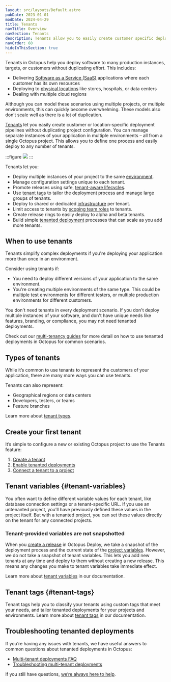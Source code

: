 ```yaml
---
layout: src/layouts/Default.astro
pubDate: 2023-01-01
modDate: 2024-04-29
title: Tenants
navTitle: Overview
navSection: Tenants
description: Tenants allow you to easily create customer specific deployment pipelines without duplicating project configuration.
navOrder: 60
hideInThisSection: true
---
```


Tenants in Octopus help you deploy software to many production instances, targets, or customers without duplicating effort. This includes:

- Delivering [Software as a Service (SaaS)](/use-case/tenanted-deployments/saas/) applications where each customer has its own resources
- Deploying to [physical locations](/use-case/tenanted-deployments/physical-locations/) like stores, hospitals, or data centers
- Dealing with multiple cloud regions

Although you can model these scenarios using multiple projects, or multiple environments, this can quickly become overwhelming. These models also don’t scale well as there is a lot of duplication.

[Tenants](/features/tenants) let you easily create customer or location-specific deployment pipelines without duplicating project configuration. You can manage separate instances of your application in multiple environments – all from a single Octopus project. This allows you to define one process and easily deploy to any number of tenants. 

:::figure
![](/docs/tenants/images/octopus-tenants-deployments.png)
:::

Tenants let you:

- Deploy multiple instances of your project to the same [environment](/docs/infrastructure/environments).
- Manage configuration settings unique to each tenant.
- Promote releases using safe, [tenant-aware lifecycles](/docs/tenants/tenant-lifecycles).
- Use [tenant tags](/docs/tenants/tenant-tags) to tailor the deployment process and manage large groups of tenants.
- Deploy to shared or dedicated [infrastructure](/docs/tenants/tenant-infrastructure) per tenant.
- Limit access to tenants by [scoping team roles](/docs/tenants/tenant-roles-and-security) to tenants.
- Create release rings to easily deploy to alpha and beta tenants.
- Build simple [tenanted deployment](/use-case/tenanted-deployments) processes that can scale as you add more tenants.

## When to use tenants
Tenants simplify complex deployments if you're deploying your application more than once in an environment.

Consider using tenants if:

- You need to deploy different versions of your application to the same environment.
- You're creating multiple environments of the same type. This could be multiple test environments for different testers, or multiple production environments for different customers.

You don't need tenants in every deployment scenario. If you don't deploy multiple instances of your software, and don't have unique needs like features, branding, or compliance, you may not need tenanted deployments. 

Check out our [multi-tenancy guides](https://octopus.com/docs/tenants/guides) for more detail on how to use tenanted deployments in Octopus for common scenarios.

## Types of tenants
While it’s common to use tenants to represent the customers of your application, there are many more ways you can use tenants. 

Tenants can also represent:

- Geographical regions or data centers
- Developers, testers, or teams
- Feature branches

Learn more about [tenant types](https://octopus.com/docs/tenants/tenant-types).

## Create your first tenant

It’s simple to configure a new or existing Octopus project to use the Tenants feature:
1. [Create a tenant](/docs/tenants/tenant-creation)
2. [Enable tenanted deployments](/docs/tenants/tenant-creation/tenanted-deployments)
3. [Connect a tenant to a project](/docs/tenants/tenant-creation/connecting-projects)

## Tenant variables {#tenant-variables}
You often want to define different variable values for each tenant, like database connection settings or a tenant-specific URL. If you use an untenanted project, you’ll have previously defined these values in the project itself. But with a tenanted project, you can set these values directly on the tenant for any connected projects.

### Tenant-provided variables are not snapshotted 
When you [create a release](/docs/octopus-rest-api/octopus-cli/create-release/) in Octopus Deploy, we take a snapshot of the deployment process and the current state of the [project variables](https://octopus.com/docs/projects/variables). However, we do not take a snapshot of tenant variables. This lets you add new tenants at any time and deploy to them without creating a new release. This means any changes you make to tenant variables take immediate effect.

Learn more about [tenant variables](/docs/tenants/tenant-variables) in our documentation.

## Tenant tags {#tenant-tags}
Tenant tags help you to classify your tenants using custom tags that meet your needs, and tailor tenanted deployments for your projects and environments. Learn more about [tenant tags](/docs/tenants/tenant-tags) in our documentation.

## Troubleshooting tenanted deployments
If you’re having any issues with tenants, we have useful answers to common questions about tenanted deployments in Octopus:

- [Multi-tenant deployments FAQ](/docs/tenants/tenant-deployment-faq)
- [Troubleshooting multi-tenant deployments](/docs/tenants/troubleshooting-multi-tenant-deployments)

If you still have questions, [we’re always here to help](/support).